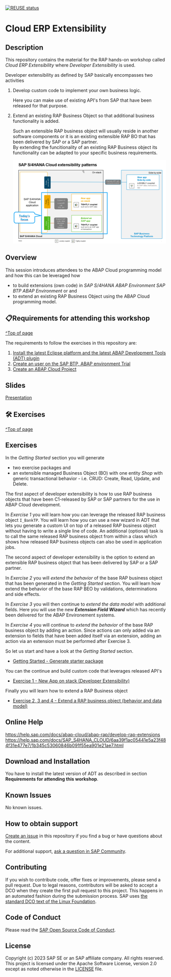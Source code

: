 [![REUSE status](https://api.reuse.software/badge/github.com/SAP-samples/teched2024-DT280)](https://api.reuse.software/info/github.com/SAP-samples/teched2024-DT280)

# Cloud ERP Extensibility

## Description

This repository contains the material for the RAP hands-on workshop called _Cloud ERP Extensibility_ where _Developer Extensibility_ is used.  

Developer extensibility as defined by SAP basically encompasses two activities 

1. Develop custom code to implement your own business logic.   

   Here you can make use of existing API's from SAP that have been released for that purpose.
   
3. Extend an existing RAP Business Object so that additional business functionality is added.

   Such an extensible RAP business object will usually reside in another software components or it is an existing extensible RAP BO that has been delivered by SAP or a SAP partner.  
   By extending the funcitionality of an existing RAP Business object its functionality can be adapted to your specific business requirements.

   ![S4 HANA Cloud Extensibility Options](images/Scenario_Overview.png)

## Overview

This session introduces attendees to the ABAP Cloud programming model and how this can be leveraged how
- to build extensions (own code) in _SAP S/4HANA ABAP Environment_ _SAP BTP ABAP Environment_ or and  
- to extend an existing RAP Business Object using the ABAP Cloud programming model.   

## 📋Requirements for attending this workshop 
[^Top of page](#)

The requirements to follow the exercises in this repository are:  

1. [Install the latest Eclipse platform and the latest ABAP Development Tools (ADT) plugin](https://developers.sap.com/tutorials/abap-install-adt.html)  
2. [Create an user on the SAP BTP, ABAP environment Trial](https://developers.sap.com/tutorials/abap-environment-trial-onboarding.html)   
3. [Create an ABAP Cloud Project](https://developers.sap.com/tutorials/abap-environment-create-abap-cloud-project.html)  

## Slides
[Presentation](https://github.com/SAP-samples/abap-platform-rap630/blob/main/slides/RAP630_RAP_Extensibility_2405.pdf) 

## 🛠 Exercises
[^Top of page](#)

## Exercises

In the _Getting Started_ section you will generate 
- two exercise packages and
- an extensible managed Business Object (BO) with one entity _Shop_ with generic transactional behavior - i.e. CRUD: Create, Read, Update, and Delete. 

The first aspect of developer extensibility is how to use RAP business objects that have been C1-released by SAP or SAP partners for the use in ABAP Cloud development.   

In _Exercise 1_ you will learn how you can leverage the released RAP business object `I_BankTP`. You will learn how you can use a new wizard in ADT that lets you generate a custom UI on top of a released RAP business object without having to write a single line of code. An additional (optional) task is to call the same released RAP business object from within a class which shows how released RAP business objects can also be used in application jobs.

The second aspect of developer extensibility is the option to extend an extensible RAP business object that has been delivered by SAP or a SAP partner.  

In _Exercise 2_ you will _extend the behavior_ of the base RAP business object that has been generated in the _Getting Started_ section. You will learn how extend the behavior of the base RAP BEO by validations, determinations and side effects. 

In _Exercise 3_ you will then continue to _extend the data model_ with additional fields. Here you will use the new **_Extension Field Wizard_** which has recently been delivered for the ABAP Environement systems.  

In _Exercise 4_ you will continue to _extend the behavior_ of the base RAP business object by adding an action. Since actions can only added via an extension to fields that have been added itself via an extension, adding an action via an extension must be performed after Exercise 3.   

So let us start and have a look at the _Getting Started_ section.

   - [Getting Started - Generate starter package](exercises/ex0/)   

You can the continue and build custom code that leverages released API's

   -  [Exercise 1 - New App on stack (Developer Extensibility)](exercises/ex1/)   

Finally you will learn how to extend a RAP Business object   

   - [Exercise 2, 3 and 4 - Extend a RAP business object (behavior and data model)](exercises/ex2/README_235.md)   

## Online Help

https://help.sap.com/docs/abap-cloud/abap-rap/develop-rap-extensions
https://help.sap.com/docs/SAP_S4HANA_CLOUD/6aa39f1ac05441e5a23f484f31e477e7/1b345c53060846b091f55ea901e21ae7.html

## Download and Installation

You have to install the latest version of ADT as described in section **Requirements for attending this workshop**.  

## Known Issues

No known issues.  

## How to obtain support

[Create an issue](https://github.com/SAP-samples/teched2024-DT280/issues) in this repository if you find a bug or have questions about the content.
 
For additional support, [ask a question in SAP Community](https://answers.sap.com/questions/ask.html).

## Contributing
If you wish to contribute code, offer fixes or improvements, please send a pull request. Due to legal reasons, contributors will be asked to accept a DCO when they create the first pull request to this project. This happens in an automated fashion during the submission process. SAP uses [the standard DCO text of the Linux Foundation](https://developercertificate.org/).

## Code of Conduct
Please read the [SAP Open Source Code of Conduct](https://github.com/SAP-samples/.github/blob/main/CODE_OF_CONDUCT.md).

## License
Copyright (c) 2023 SAP SE or an SAP affiliate company. All rights reserved. This project is licensed under the Apache Software License, version 2.0 except as noted otherwise in the [LICENSE](LICENSE) file.
